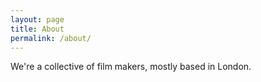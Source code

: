 ```yaml
---
layout: page
title: About
permalink: /about/
---
```


We're a collective of film makers, mostly based in London.
